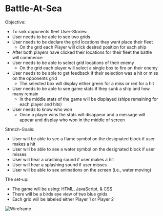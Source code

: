 # Battle-At-Sea
Objective:
*  To sink opponents fleet
User-Stories:
*  User needs to be able to see two grids
*  User needs to be declare the grid locations they want place their fleet
   * On the grid each Player will click desired position for each ship 
*  After both players have clicked their locations for their fleet the battle will commence 
*  User needs to be able to select grid locations of their enemy
   * On the grid each player will select a single box to fire on their enemy
*  User needs to be able to get feedback if their selection was a hit or miss on the opponents grid
   * The selected box will display either green for a miss or red for a hit
*  User needs to be able to see game stats if they sunk a ship and how many remain  
   * In the middle stats of the game will be displayed (ships remaining for each player and hits)
*  User needs to know who won 
   * Once a player wins the stats will disappear and a message will appear and display who won in the middle of screen
  
  
  
 Stretch-Goals:
*  User will be able to see a flame symbol on the designated block if user makes a hit
*  User will be able to see a water symbol on the designated block if user misses
*  User will hear a crashing sound if user makes a hit
*  User will hear a splashing sound if user misses
*  User will be able to see animations on the screen (i.e., water moving)
  
The set-up:
*  The game will be using: HTML, JavaScript, & CSS 
*  There will be a birds eye view of two blue grids
*  Each grid will be labeled either Player 1 or Player 2

  
  
![Wireframe](https://user-images.githubusercontent.com/50332616/66237290-57a13900-e6ba-11e9-8933-ea4dac69490f.jpg)

 
